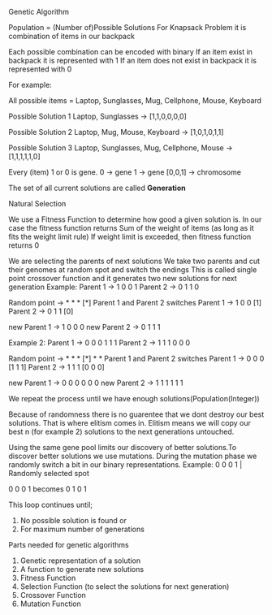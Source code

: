 Genetic Algorithm

Population = (Number of)Possible Solutions
For Knapsack Problem it is combination of items in our backpack

Each possible combination can be encoded with binary
If an item exist in backpack it is represented with 1 
If an item does not exist in backpack it is represented with 0

For example:

All possible items = Laptop, Sunglasses, Mug, Cellphone, Mouse, Keyboard

Possible Solution 1
Laptop, Sunglasses -> [1,1,0,0,0,0]

Possible Solution 2
Laptop, Mug, Mouse, Keyboard -> [1,0,1,0,1,1]

Possible Solution 3 
Laptop, Sunglasses, Mug, Cellphone, Mouse -> [1,1,1,1,1,0]

Every (item) 1 or 0 is gene.
0 -> gene
1 -> gene
[0,0,1] -> chromosome

The set of all current solutions are called <b>Generation</b>

Natural Selection

We use a Fitness Function to determine how good a given solution is.
In our case the fitness function returns Sum of the weight of items (as long as it fits the weight limit rule)
If weight limit is exceeded, then fitness function returns 0

We are selecting the parents of next solutions
We take two parents and cut their genomes at random spot and switch the endings
This is called single point crossover function and it generates two new solutions for next generation
Example:
Parent 1 -> 1 0 0 1
Parent 2 -> 0 1 1 0

Random point -> * * * [*]
Parent 1 and Parent 2 switches
Parent 1 -> 1 0 0 [1]
Parent 2 -> 0 1 1 [0]

new Parent 1 -> 1 0 0 0
new Parent 2 -> 0 1 1 1

Example 2:
Parent 1 -> 0 0 0 1 1 1
Parent 2 -> 1 1 1 0 0 0

Random point -> * * * [*] * *
Parent 1 and Parent 2 switches
Parent 1 -> 0 0 0 [1 1 1]
Parent 2 -> 1 1 1 [0 0 0]

new Parent 1 -> 0 0 0 0 0 0
new Parent 2 -> 1 1 1 1 1 1

We repeat the process until we have enough solutions(Population(Integer))

Because of randomness there is no guarentee that we dont destroy our best solutions.
That is where elitism comes in. Elitism means we will copy our best n (for example 2) solutions to the next generations untouched.

Using the same gene pool limits our discovery of better solutions.To discover better solutions we use mutations.
During the mutation phase we randomly switch a bit in our binary representations.
Example:
0 0 0 1
  |
Randomly selected spot

0 0 0 1 becomes
0 1 0 1

This loop continues until;
1) No possible solution is found
or
2) For maximum number of generations

Parts needed for genetic algorithms
1) Genetic representation of a solution
2) A function to generate new solutions
3) Fitness Function
4) Selection Function (to select the solutions for next generation)
5) Crossover Function
6) Mutation Function

